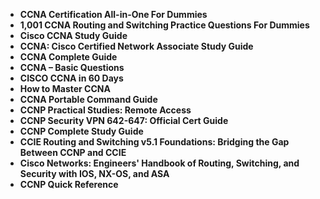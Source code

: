 <ul>
 <li><b><a target="_blank" href="https://github.com/manjunath5496/CCNA-CCNP-Books/blob/master/cna(1).pdf" style="text-decoration:none;">CCNA Certification All-in-One For Dummies </a></b></li>
  
<li><b><a target="_blank" href="https://github.com/manjunath5496/CCNA-CCNP-Books/blob/master/cna(2).pdf" style="text-decoration:none;">1,001 CCNA Routing and Switching Practice Questions For Dummies </a></b></li>  
  
<li><b><a target="_blank" href="https://github.com/manjunath5496/CCNA-CCNP-Books/blob/master/cna(3).pdf" style="text-decoration:none;">Cisco CCNA Study Guide</a></b></li>
                               
 <li><b><a target="_blank" href="https://github.com/manjunath5496/CCNA-CCNP-Books/blob/master/cna(4).rar" style="text-decoration:none;">CCNA: Cisco Certified Network Associate Study Guide</a></b></li> 
 
  <li><b><a target="_blank" href="https://github.com/manjunath5496/CCNA-CCNP-Books/blob/master/cna(5).pdf" style="text-decoration:none;">CCNA Complete Guide</a></b></li>   

 <li><b><a target="_blank" href="https://github.com/manjunath5496/CCNA-CCNP-Books/blob/master/cna(6).pdf" style="text-decoration:none;">CCNA – Basic Questions</a></b></li>
                <li><b><a target="_blank" href="https://github.com/manjunath5496/CCNA-CCNP-Books/blob/master/cna(7).pdf" style="text-decoration:none;">CISCO CCNA in 60 Days</a></b></li>  
         <li><b><a target="_blank" href="https://github.com/manjunath5496/CCNA-CCNP-Books/blob/master/cna(8).pdf" style="text-decoration:none;">How to Master CCNA </a></b></li>                 
 <li><b><a target="_blank" href="https://github.com/manjunath5496/CCNA-CCNP-Books/blob/master/cna(9).pdf" style="text-decoration:none;">CCNA Portable Command Guide</a></b></li>                              

 <li><b><a target="_blank" href="https://github.com/manjunath5496/CCNA-CCNP-Books/blob/master/cna(10).pdf" style="text-decoration:none;">CCNP Practical Studies: Remote Access</a></b></li>
                
 <li><b><a target="_blank" href="https://github.com/manjunath5496/CCNA-CCNP-Books/blob/master/cna(11).pdf" style="text-decoration:none;"> CCNP Security VPN 642-647: Official Cert Guide   </a></b></li>                              
<li><b><a target="_blank" href="https://github.com/manjunath5496/CCNA-CCNP-Books/blob/master/cna(12).rar" style="text-decoration:none;"> CCNP Complete Study Guide </a></b></li>

  <li><b><a target="_blank" href="https://github.com/manjunath5496/CCNA-CCNP-Books/blob/master/cna(13).pdf" style="text-decoration:none;">CCIE Routing and Switching v5.1 Foundations: Bridging the Gap Between CCNP and CCIE </a></b></li>
                
 <li><b><a target="_blank" href="https://github.com/manjunath5496/CCNA-CCNP-Books/blob/master/cna(14).pdf" style="text-decoration:none;"> Cisco Networks: Engineers' Handbook of Routing, Switching, and Security with IOS, NX-OS, and ASA  </a></b></li>                              
<li><b><a target="_blank" href="https://github.com/manjunath5496/CCNA-CCNP-Books/blob/master/cna(15).pdf" style="text-decoration:none;">CCNP Quick Reference </a></b></li>


                                  
 
</ul>

